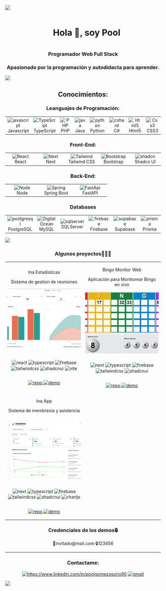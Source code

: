 <img src="https://user-images.githubusercontent.com/73097560/115834477-dbab4500-a447-11eb-908a-139a6edaec5c.gif">
<div id="user-content-toc">
  <ul align="center">
    <summary><h1 style="display: inline-block">Hola 👋, soy Pool</h1></summary>
  </ul>
  <h3 align="center">Programador Web Full Stack</h3>
  <h3 align="center">Apasionado por la programación y autodidacta para aprender.</h3>
</div>

<img src="https://user-images.githubusercontent.com/73097560/115834477-dbab4500-a447-11eb-908a-139a6edaec5c.gif">

<h2 align="center">Conocimientos:</h2>

<h3 align="center">Leanguajes de Programación:</h3>
<table align="center">
  <tr>
    <td align="center" width="96">
      <a >
        <img src="https://upload.wikimedia.org/wikipedia/commons/thumb/9/99/Unofficial_JavaScript_logo_2.svg/1024px-Unofficial_JavaScript_logo_2.svg.png" width="48" height="48" alt="javascript" />
      </a>
      <br>Javascript
    </td> 
      <td align="center" width="96">
      <a >
        <img src="https://upload.wikimedia.org/wikipedia/commons/thumb/4/4c/Typescript_logo_2020.svg/1200px-Typescript_logo_2020.svg.png" width="48" height="48" alt="TypeScript" />
      </a>
      <br>TypeScript
    </td>
    <td align="center" width="96">
      <a  >
        <img src="https://i.ibb.co/LzmYpDX/146-1466902-php-logo-png-transparent-php-logo-png-png-removebg-preview.png" width="48" height="48" alt="PHP" />
      </a>
      <br>PHP
    </td>
    <td align="center" width="96">
      <a  >
        <img src="https://cdn.jsdelivr.net/gh/devicons/devicon/icons/java/java-original.svg" width="48" height="48" alt="java" />
      </a>
      <br>Java
    </td>
    <td align="center" width="96">
      <a >
        <img src="https://cdn.jsdelivr.net/gh/devicons/devicon/icons/python/python-original.svg" width="48" height="48" alt="python" />
      </a>
      <br>Python
    </td>
    <td align="center" width="96">
      <a >
        <img src="https://upload.wikimedia.org/wikipedia/commons/4/4f/Csharp_Logo.png" width="48" height="48" alt="cshard" />
      </a>
      <br>C#
    </td>
    <td align="center" width="96">
      <a >
        <img src="https://cdn4.iconfinder.com/data/icons/logos-and-brands/512/167_Html5_logo_logos-512.png" width="48" height="48" alt="Html5" />
      </a>
      <br>Html5
    </td>
    <td align="center" width="96">
      <a >
        <img src="https://upload.wikimedia.org/wikipedia/commons/thumb/6/62/CSS3_logo.svg/48px-CSS3_logo.svg.png" width="48" height="48" alt="Css3" />
      </a>
      <br>CSS3
    </td>
  </tr>
</table>

<h3 align="center">Front-End:</h3>
<table align="center">
  <tr>
      <td align="center" width="96">
      <a >
        <img src="https://cdn.jsdelivr.net/gh/devicons/devicon/icons/react/react-original.svg" width="48" height="48" alt="React" />
      </a>
      <br>React
    </td>
    <td align="center" width="96">
      <a >
        <img src="https://images.icon-icons.com/2148/PNG/512/nextjs_icon_132160.png" width="48" height="48" alt="Next" />
      </a>
      <br>Next
    </td>
    <td align="center" width="96">
      <a >
        <img src="https://cdn.jsdelivr.net/gh/devicons/devicon/icons/tailwindcss/tailwindcss-original.svg" width="48" height="48" alt="Tailwind" />
      </a>
      <br>Tailwind CSS
    </td>
     <td align="center" width="96">
      <a >
        <img src="https://cdn.worldvectorlogo.com/logos/bootstrap-4.svg" width="48" height="48" alt="Bootstrap" />
      </a>
      <br>Bootstrap
    </td>
     <td align="center" width="96">
      <a >
        <img src="https://avatars.githubusercontent.com/u/139895814?v=4" width="48" height="48" alt="shadcn" />
      </a>
      <br>Shadcn UI
    </td> 
    
  </tr>
</table>

<h3 align="center">Back-End:</h3>
<table align="center">
  <tr>
     <td align="center" width="96">
      <a >
        <img src="https://cdn.jsdelivr.net/gh/devicons/devicon/icons/nodejs/nodejs-original.svg" width="48" height="48" alt="Node" />
      </a>
      <br>Node
    </td>
      <td align="center" width="96">
      <a>
        <img src="https://cdn.worldvectorlogo.com/logos/spring-boot-1.svg" width="48" height="48" alt="Spring" />
      </a>
      <br>Spring Boot
    </td>
      <td align="center" width="96">
      <a>
        <img src="https://www.cdnlogo.com/logos/f/59/fastapi.svg" width="48" height="48" alt="FastApi" />
      </a>
      <br>FastAPI
    </td>
    
    
  </tr>
  </table>

<h3 align="center">Databases</h3>
  <table align="center">
   <tr>
      <td align="center" width="96">
      <a>
        <img src="https://upload.wikimedia.org/wikipedia/commons/thumb/2/29/Postgresql_elephant.svg/993px-Postgresql_elephant.svg.png" width="48" height="48" alt="postgresql" />
      </a>
      <br>PostgreSQL
    </td>
     <td align="center" width="96">
      <a>
        <img src="https://www.logo.wine/a/logo/MySQL/MySQL-Logo.wine.svg" width="48" height="48" alt="Digital Ocean" />
      </a>
      <br>MySQL
    </td>
      <td align="center" width="96">
      <a >
        <img src="https://img.icons8.com/color/512/microsoft-sql-server.png" width="48" height="48" alt="sqlserver" />
      </a>
      <br>SQLServer
    </td>
      <td align="center"  width="96">
      <a>
        <img src="https://icon2.cleanpng.com/20190529/bwt/kisspng-firebase-cloud-messaging-google-cloud-messaging-ap-1713889910707.webp" width="48" height="48" alt="firebase" />
      </a>
      <br>Firebase
    </td>
      <td align="center" width="96">
      <a>
        <img src="https://opensourcealternatives.org/images/supabase.webp" width="48" height="48" alt="supabase" />
      </a>
      <br>Supabase
    </td>
      <td align="center" width="96">
      <a>
        <img src="https://cdn.freelogovectors.net/wp-content/uploads/2022/01/prisma_logo-freelogovectors.net_.png" width="48" height="48" alt="prisma" />
      </a>
      <br>Prisma
    </td>
  </tr>
</table>
<img src="https://user-images.githubusercontent.com/73097560/115834477-dbab4500-a447-11eb-908a-139a6edaec5c.gif">
<h3 align="center" >Algunos proyectos👨🏻‍💻</h3>

<table align="center" >
<tr border="none">
   <td width="50%" align="center">
    <p align="center">
      <p>Ina Estadisticas</p>
      <p>Sistema de gestion de reuniones</p>
        <a href="https://ina-estadisticas-app.vercel.app" target="_blank">
          <img align="center" width="300px" height="200" style="object-fit: cover;" src="https://github.com/PoolGomez/ina-estadisticas-app/blob/main/public/preview/captura-01.png" alt="screen" />
        </a>
    </p>
    <p align="center" style="display: inline-block;">
      <img align="center" src="https://img.shields.io/badge/-React-05122A?style=flat&logo=react" alt="react" />
      <img align="center" src="https://img.shields.io/badge/-TypeScript-05122A?style=flat&logo=typescript" alt="typescript" />
      <img align="center" src="https://img.shields.io/badge/-Firebase-05122A?style=flat&logo=firebase" alt="firebase" />
      <br>
      <img align="center" src="https://img.shields.io/badge/-TailwindCSS-05122A?style=flat&logo=tailwindcss" alt="tailwindcss" />
      <img align="center" src="https://img.shields.io/badge/-Shadcn-05122A?style=flat&logo=shadcnui" alt="shadcnui" />
      <img align="center" src="https://img.shields.io/badge/-Vite-05122A?style=flat&logo=vite" alt="vite" />
    </p>
    <p>
      <a href="https://github.com/PoolGomez/ina-estadisticas-app" target="blank">
        <img align="center" src="https://img.shields.io/badge/-github-05122A?style=flat&logo=github" alt="repo" />  
      </a>
      <a href="https://ina-estadisticas-app.vercel.app">
        <img align="center" src="https://img.shields.io/badge/-demo-239120?style=flat&logo=youtube" alt="demo" />  
      </a>
    </p>

</td>

  
<td width="50%" align="center">
    <p align="center">
      <p>Bingo Monitor Web</p>
      <p>Aplicación para Monitorear Bingo en vivo</p>
      <a href="https://bingo-game-demo.vercel.app" target="_blank">
        <img align="center" width="300px" height="200" style="object-fit: cover;" src="https://github.com/PoolGomez/BingoGame/blob/main/public/preview/bingo-game-03.png"   alt="screen" />
      </a>
      </p>
      <p align="center" style="display: inline-block;">
      <img align="center" src="https://img.shields.io/badge/-Next-05122A?style=flat&logo=next.js" alt="next" />
      <img align="center" src="https://img.shields.io/badge/-TypeScript-05122A?style=flat&logo=typescript" alt="typescript" />
      <img align="center" src="https://img.shields.io/badge/-Firebase-05122A?style=flat&logo=firebase" alt="firebase" />
        <br>
      <img align="center" src="https://img.shields.io/badge/-TailwindCSS-05122A?style=flat&logo=tailwindcss" alt="tailwindcss" />
      <img align="center" src="https://img.shields.io/badge/-Shadcn-05122A?style=flat&logo=shadcnui" alt="shadcnui" />
    </p>
    <p>
      <a href="https://github.com/PoolGomez/BingoGame" target="blank">
        <img align="center" src="https://img.shields.io/badge/-github-05122A?style=flat&logo=github" alt="repo" />  
      </a>
      <a href="https://bingo-game-demo.vercel.app" target="blank">
        <img align="center" src="https://img.shields.io/badge/-demo-239120?style=flat&logo=youtube" alt="demo" />  
      </a>
    </p>
</td> 
</tr>

<tr>
  <td width="50%" align="center">
    <p align="center">
      <p>Ina App</p>
      <p>Sistema de membresia y asistencia</p>
      <a href="https://ina-app-demo.vercel.app" target="_blank">
        <img align="center" width="300px" height="200" style="object-fit: cover;" src="https://github.com/PoolGomez/ina-app/blob/main/public/preview/ina_app_01.png"   alt="screen" />
      </a>
      </p>
      <p align="center" style="display: inline-block;">
      <img align="center" src="https://img.shields.io/badge/-Next-05122A?style=flat&logo=next.js" alt="next" />
      <img align="center" src="https://img.shields.io/badge/-TypeScript-05122A?style=flat&logo=typescript" alt="typescript" />
      <img align="center" src="https://img.shields.io/badge/-Firebase-05122A?style=flat&logo=firebase" alt="firebase" />
        <br>
      <img align="center" src="https://img.shields.io/badge/-TailwindCSS-05122A?style=flat&logo=tailwindcss" alt="tailwindcss" />
      <img align="center" src="https://img.shields.io/badge/-Shadcn-05122A?style=flat&logo=shadcnui" alt="shadcnui" />
      <img align="center" src="https://img.shields.io/badge/-chart-05122A?style=flat&logo=chart.js" alt="chartjs" style="pointer-events: none;" />
    </p>
    <p>
      <a href="https://github.com/PoolGomez/ina-app" target="blank">
        <img align="center" src="https://img.shields.io/badge/-github-05122A?style=flat&logo=github" alt="repo" />  
      </a>
      <a href="https://ina-app-demo.vercel.app/" target="blank" title="etest">
        <img align="center" src="https://img.shields.io/badge/-demo-239120?style=flat&logo=youtube" alt="demo" />  
      </a>
    </p>
<!--     <p>
      <a href="#"> <img src="https://img.shields.io/badge/%F0%9F%93%A7-invitado@mail.com-2e7c15" alt="mail" style="pointer-events: none;" />
        <img src="https://img.shields.io/badge/%F0%9F%94%92-12345-2e7c15" alt="mail" style="pointer-events: none;" /> </a>
    </p> -->
</td> 
<!--
<td width="50%" align="center">
    <p align="center">
      <p>App Alzu</p>
      <p>Sistema para restaurante multiempresa</p>
      <a href="https://github.com/PoolGomez/BingoGame" target="_blank">
        <img align="center" width="300px" height="200" style="object-fit: cover;" src="https://github.com/PoolGomez/BingoGame/blob/main/public/preview/bingo-game-03.png"   alt="screen" />
      </a>
      </p>
      <p align="center" style="display: inline-block;">
      <img align="center" src="https://img.shields.io/badge/-Next-05122A?style=flat&logo=next.js" alt="next" />
      <img align="center" src="https://img.shields.io/badge/-TypeScript-05122A?style=flat&logo=typescript" alt="typescript" />
      <img align="center" src="https://img.shields.io/badge/-PostgreSQL-05122A?style=flat&logo=postgresql" alt="postgresql" />
        <br>
        <img align="center" src="https://img.shields.io/badge/-Prisma-05122A?style=flat&logo=prisma" alt="prisma" />
      <img align="center" src="https://img.shields.io/badge/-TailwindCSS-05122A?style=flat&logo=tailwindcss" alt="tailwindcss" />
      <img align="center" src="https://img.shields.io/badge/-Shadcn-05122A?style=flat&logo=shadcnui" alt="shadcnui" />
    </p>
    <p>
      <a href="https://github.com/PoolGomez/BingoGame" target="blank">
        <img align="center" src="https://img.shields.io/badge/-github-05122A?style=flat&logo=github" alt="repo" />  
      </a>
      <a href="#" target="blank">
        <img align="center" src="https://img.shields.io/badge/-demo-239120?style=flat&logo=youtube" alt="demo" />  
      </a>
    </p>
</td> 
-->
</tr>
</table>

<h3 align="center" >Credenciales de los demos🔒</h3>
<p align="center">
  <a>📧invitado@mail.com</a>
  <a>🔒123456</a>
</p>

<hr>      
<h3 align="center">Contactame:</h3>
<p align="center">
  <a href="https://www.linkedin.com/in/poolgomezosorio90" target="blank"><img align="center" src="https://raw.githubusercontent.com/rahuldkjain/github-profile-readme-generator/master/src/images/icons/Social/linked-in-alt.svg" alt="https://www.linkedin.com/in/poolgomezosorio90" height="30" width="40" /></a>
  <a href="mailto:pgomez4790@gmail.com">
    <img align="center" src="https://images.icon-icons.com/652/PNG/512/gmail_icon-icons.com_59877.png" alt="gmail" height="40" width="40" />
  </a>
</p>


<img src="https://user-images.githubusercontent.com/73097560/115834477-dbab4500-a447-11eb-908a-139a6edaec5c.gif">

